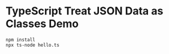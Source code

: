 TypeScript Treat JSON Data as Classes Demo
==========================================

```
npm install
npx ts-node hello.ts
```
